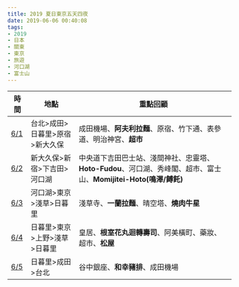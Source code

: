 ```yaml
---
title: 2019 夏日東京五天四夜
date: 2019-06-06 00:40:08
tags:
- 2019
- 日本
- 關東
- 東京
- 旅遊
- 河口湖
- 富士山
---
```


|時間|地點|重點回顧|
|---|---|---|
|[6/1](#6-1)|台北>成田>日暮里>原宿>新大久保|成田機場、**阿夫利拉麵**、原宿、竹下通、表參道、明治神宮、**超市**|
|[6/2](#6-2)|新大久保>新宿>下吉田>河口湖|中央道下吉田巴士站、淺間神社、忠靈塔、**Hoto-Fudou**、河口湖、秀峰閣、超市、富士山、**Momijitei-Hoto(鳴澤/餺飥)**|
|[6/3](#6-3)|河口湖>東京>淺草>日暮里|淺草寺、**一蘭拉麵**、晴空塔、**燒肉牛星**|
|[6/4](#6-4)|日暮里>東京>上野>淺草>日暮里|皇居、**根室花丸迴轉壽司**、阿美橫町、藥妝、超市、**松屋**|
|[6/5](#6-5)|日暮里>成田>台北|谷中銀座、**和幸豬排**、成田機場|
